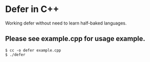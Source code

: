 # Defer in C++
Working defer without need to learn half-baked languages.

## Please see example.cpp for usage example.
```console
$ cc -o defer example.cpp
$ ./defer
```